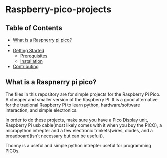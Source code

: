 # Raspberry-pico-projects

## Table of Contents

- [What is a Raspnerry pi pico?](#What-is-a-Raspnerry-pi-pico?)
- 
- [Getting Started](#getting-started)
  - [Prerequisites](#prerequisites)
  - [Installation](#installation)
- [Contributing](#contributing)


## What is a Raspnerry pi pico? 
The files in this repository are for simple projects for the Raspberry Pi Pico. A cheaper and smaller version of the Raspberry PI. It is a good alternative for the tradional Raspberry Pi to learn python, hardware/software interaction, and simple electronics. 

In order to do these projects, make sure you have a Pico Display unit, Raspberry Pi usb cable(most likely comes with it when you buy the PICO), a micropython intrepter and a few electronic trinkets(wires, diodes, and a breadboard(isn't necessary but can be useful)). 

Thonny is a useful and simple python intrepter useful for programming PICOs. 
